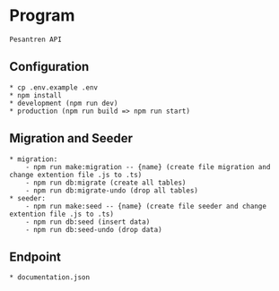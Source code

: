 # Program

    Pesantren API

## Configuration

    * cp .env.example .env
    * npm install
    * development (npm run dev)
    * production (npm run build => npm run start)

## Migration and Seeder

    * migration:
        - npm run make:migration -- {name} (create file migration and change extention file .js to .ts)
        - npm run db:migrate (create all tables)
        - npm run db:migrate-undo (drop all tables)
    * seeder:
        - npm run make:seed -- {name} (create file seeder and change extention file .js to .ts)
        - npm run db:seed (insert data)
        - npm run db:seed-undo (drop data)

## Endpoint

    * documentation.json
